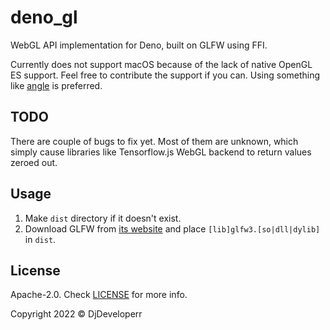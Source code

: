 # deno_gl

WebGL API implementation for Deno, built on GLFW using FFI.

Currently does not support macOS because of the lack of native
OpenGL ES support. Feel free to contribute the support if you
can. Using something like [angle](https://github.com/google/angle)
is preferred.

## TODO

There are couple of bugs to fix yet. Most of them are unknown, which simply
cause libraries like Tensorflow.js WebGL backend to return values zeroed out.

## Usage

1. Make `dist` directory if it doesn't exist.
2. Download GLFW from [its website](https://www.glfw.org/) and place
   `[lib]glfw3.[so|dll|dylib]` in `dist`.

## License

Apache-2.0. Check [LICENSE](LICENSE) for more info.

Copyright 2022 © DjDeveloperr
